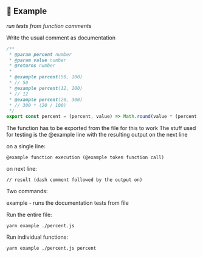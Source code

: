 ## 🧪 Example

_run tests from function comments_

Write the usual comment as documentation

```ts
/**
 * @param percent number
 * @param value number
 * @returns number
 *
 * @example percent(50, 100)
 * // 50
 * @example percent(12, 100)
 * // 12
 * @example percent(20, 300)
 * // 300 * (20 / 100)
 */
export const percent = (percent, value) => Math.round(value * (percent / 100))
```

The function has to be exported from the file for this to work
The stuff used for testing is the @example line with the resulting output on the next line

on a single line:

```
@example function execution (@example token function call)
```

on next line:

```
// result (dash comment followed by the output on)
```

Two commands:

example - runs the documentation tests from file

Run the entire file:

```
yarn example ./percent.js
```

Run individual functions:

```
yarn example ./percent.js percent
```
